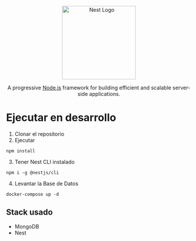 <p align="center">
  <a href="http://nestjs.com/" target="blank"><img src="https://nestjs.com/img/logo-small.svg" width="200" alt="Nest Logo" /></a>
</p>

[circleci-image]: https://img.shields.io/circleci/build/github/nestjs/nest/master?token=abc123def456
[circleci-url]: https://circleci.com/gh/nestjs/nest

  <p align="center">A progressive <a href="http://nodejs.org" target="_blank">Node.js</a> framework for building efficient and scalable server-side applications.</p>

  # Ejecutar en desarrollo

  1. Clonar el repositorio
  2. Ejecutar
   ```
   npm install
   ```
  3. Tener Nest CLI instalado
  ```
  npm i -g @nestjs/cli
  ```

  4. Levantar la Base de Datos
  ```
  docker-compose up -d
  ```

  ## Stack usado
  * MongoDB
  * Nest